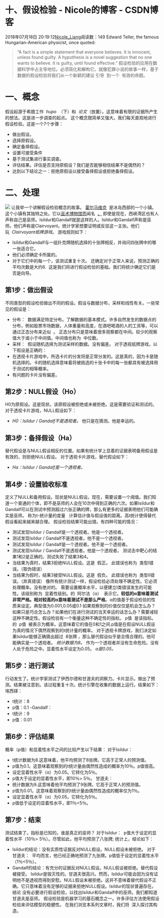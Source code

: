 # 十、假设检验 - Nicole的博客 - CSDN博客
2018年07月18日 20:19:12[Nicole_Liang](https://me.csdn.net/weixin_39541558)阅读数：149
Edward Teller, the famous Hungarian-American physicist, once quoted:
> “A fact is a simple statement that everyone believes. It is innocent, unless found guilty. A hypothesis is a novel suggestion that no one wants to believe. It is guilty, until found effective.”
假设检验的应用在数据科学中占主导地位。必须简化和解构它。就像犯罪小说的故事一样，基于数据的假设检验将我们从一个新颖的建议 引导  到一个  有效的命题。
# 一、概念
假设起源于希腊工作  *hupo*  （下）和  *论文*（放置）。这意味着有限的证据所产生的想法。这是进一步调查的起点。
这个概念既简单又强大。我们每天直观地进行假设检验。这是一个7个步骤：
- 做出假设。
- 选择原假设。
- 确定备择假设。
- 设置可接受条件
- 基于测试集进行事实调查。
- 评估结果。评估是否支持原假设？我们是否能够相信结果不是偶然的？
- 达到以下结论之一：拒绝原假设以接受备择假设或拒绝备择假设。
# 二、处理
![](https://cdn-images-1.medium.com/max/1600/1*L4dOFYZ3KcFHEmf2otPU9Q.png)
让我举一个讲解假设检验概念的故事。 [霍尔马维克](https://en.wikipedia.org/wiki/H%C3%B3lmav%C3%ADk)  是冰岛西部的一个小镇。这个小镇有其独特之处。它以[巫术博物馆而](http://www.atlasobscura.com/places/the-museum-of-icelandic-sorcery-witchcraft)闻名  [。](http://www.atlasobscura.com/places/the-museum-of-icelandic-sorcery-witchcraft)
即使是现在，西峡湾区也有人声称自己是巫师。Isildur和Gandalf就是这样的人。Isildur和Gandalf声称是巫师。他们声称是Clairvoyant。统计学家想要证明或反驳这一主张。他们玩  *Clairvoyant纸牌游戏*。
游戏规则如下：
- Isildur和Gandalf与一组扑克牌随机选择的十张牌相反，并询问四张牌中的哪一张适合它。
- 他们必须确定卡所属的。
- 对于它们中的每一个，该测试重复十次。
还确定对于正常人来说，预测正确的平均次数是大约6.  这是我们将进行假设检验的基础。我们将统计确定它们是否是向导。
## 第1步：做出假设
不同类型的假设检验做出不同的假设。假设与数据分布，采样和线性有关。一些常见的假设是：
- 分布：  数据满足特定分布。了解数据的基本模式。许多自然发生的数据点的分布，例如股票市场数据，人体重量和高度，在酒吧喝酒的人的工资等，可以通过正态分布来近似  。 正态分布只是意味着很多观察都在中间。较少的观察值大于或小于中间值。中间值也称为  中位数。
- 采样：  假设随机选择为测试采样的数据。没有偏差。
对于透视纸牌游戏，以下假设是正确的：
- 在透视卡片游戏中，所选卡片的分发将是正常分发的。这是真的，因为卡是随机选择的。卡的随机选择意味着将被挑选的十张卡中的每一张都具有被选择用于测试的相等概率。
- 有问题的卡片没有偏差。
## 第2步：NULL假设（Ho）
H0为原假设。这是现状。该原假设被拒绝或未被拒绝。这是需要验证和测试的。
对于透视卡片游戏，NULL假设如下：
- *H0：Isildur / Gandalf不是透视者。*
他只是在猜测。他是幸运的。
## 第3步：备择假设（Ha）
替代假设是与NULL假设相反的位置。如果有统计学上显着的证据表明备用假设是有效的，则拒绝NULL假设。
对于透视卡片游戏，替代假设如下：
- *Ha：Isildur / Gandalf是一个透视者。*
## 第4步：设置验收标准
定义了NULL和备用假设。现状是NULL假设。现在，需要设置一个阈值。我们知道一个普通的个体，即不是巫师的人会在10次中得到正确的六次。如果Isildur和Gandalf可以在测试中预测超过六张正确的牌，那么有更多的证据表明他们可能确实是巫师。 称为t-统计量的度量   计算估计值与假设值的距离。高t统计使得替代假设看起来越来越合理。
假设检验结果可能出错。有四种可能的情况：
- 测试发现Isildur / Gandalf是一个透视者。他是一个透视者。
- 测试发现Isildur / Gandalf不是透视者。他不是一个透视者。
- 测试发现Isildur / Gandalf是一个透视者。他不是一个透视者。
- 测试发现Isildur / Gandalf不是透视者。他是一个透视者。
测试击中靶心的结果1和2是正确的。测试失败了结果3和4。
- 当结果为真时，结果3拒绝NULL假设。这是  假正。 此错误也称为  类型I错误。（取伪错误）
- 当结果为假时，结果3接受NULL假设。这是  假负。 此错误也称为  类型II错误。（弃真错误）
像所有统计测试一样，假设检验必须处理不确定性。它必须处理概率。没有绝对的。
需要设置概率水平，以便建立I类错误发生的可能性。该级别称为  显着性级别。的  阿尔法（α）  表示它。**较低的α意味着测试非常严格。相对较高的α意味着测试不是那么严格**。α的值基于假设检验的性质来设定。典型值为0.001,0.05或0.1
如果观察到的价值仅仅是机会怎么办？如果只是巧合怎么办？如果他们在进行测试的当天幸运的话怎么办？需要减轻这种不确定性。假设检验有一个衡量这种不确定性的指标。 p值  是该指标。
的  p值  被表示为概率。这意味着它的值在0和1之间.p值是在假设NULL假设为真的情况下偶然观察到的t统计量的概率。
对于透视卡牌游戏，我们决定如果Isildur能够正确猜出超过  8张牌 ，那么替代假设似乎是合情合理的。他可能确实是一个透视者。 *统计数据为8。*
作为一个透视者并没有生命危险。没有人处于危险之中。显着性水平设定为0.05。 *α是0.05。*
## 第5步：进行测试
行动发生了。统计学家测试了伊西尔德和甘道夫的洞察力。卡片显示。做出了预测。结果被注意到。该过程重复十次。统计引擎在收集的数据上运行。结果如下：
埃西铎：
- t统计：8
- p值：0.1
-Gandalf：
- t统计：9
- p值：0.01
## 第6步：评估结果
概率（p值）和显着性水平之间的比较产生以下结果：
对于Isildur：
- t统计数据为8.这意味着，他平均预测了8张牌。它高于正常人的预测值。
- p值为0.1。这意味着观察到的t统计量由偶然性造成的概率为10％。p值很高。
- 设定显着性水平（α）为0.05。它转化为5％。
- p值大于设定的显着性水平，即10％> 5％。
甘道夫：
- 统计数据为9.这意味着他平均预测了9张牌。它高于正常人的预测值。
- p值为0.01。这意味着观察到的t统计量由偶然性造成的概率仅为1％。
- 设定显着性水平（α）为0.05。它转化为5％。
- p值低于设定的显着性水平，即1％<5％。
## 第7步：结束
测试结束了。指标是已知的。谁是真正的巫师？
对于Isildur：  p值大于设定的显着性水平（10％> 5％）。尽管如此，他平均预测了八张牌; 统计上，结论如下：
- Isildur的结论：没有实质性证据反对NULL假设。NULL假设未被拒绝。
对于甘道夫：  平均而言，他已经正确地预测了九张牌。p值低于设定的显着性水平（1％<5％）。
- Gandalf的结论：有充分的证据反对NULL假设。NULL假设被拒绝。替代假设被接受。
Isildur是毁灭性的。甘道夫很高兴。然而，Isildur可能会因为没有证明他不是透视而得到安慰。NULL假设未被拒绝。这并不意味着替代假设不正确。它只意味着没有足够的证据来拒绝NULL假设。Isildur的现状普遍存在。
结论
没有必要进行假设检验，以找出Isildur和Gandalf中的巫师。我们都知道甘道夫是巫师。
假设检验是机器学习的基石概念之一。许多评估方法使用假设检验来评估模型的稳健性。 在我们浏览本系列文章时，我们将  深入探讨其构造。

